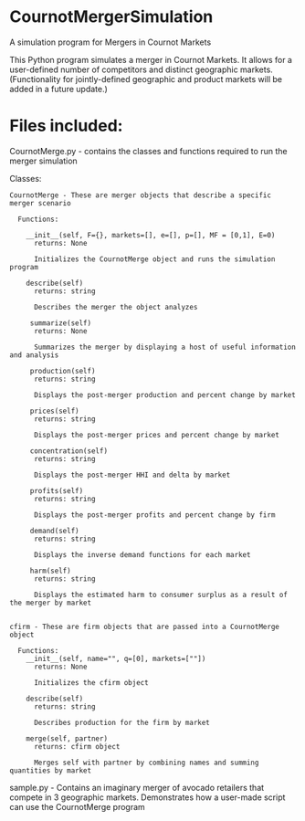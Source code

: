 # CournotMergerSimulation
A simulation program for Mergers in Cournot Markets

This Python program simulates a merger in Cournot Markets. It allows for a user-defined number of competitors and distinct geographic markets. (Functionality for jointly-defined geographic and product markets will be added in a future update.)

# Files included:
CournotMerge.py - contains the classes and functions required to run the merger simulation
  
  Classes:
    
    CournotMerge - These are merger objects that describe a specific merger scenario
    
      Functions:
      
        __init__(self, F={}, markets=[], e=[], p=[], MF = [0,1], E=0)
          returns: None
          
          Initializes the CournotMerge object and runs the simulation program
        
        describe(self)
          returns: string
          
          Describes the merger the object analyzes 
          
         summarize(self)
          returns: None 
          
          Summarizes the merger by displaying a host of useful information and analysis
          
         production(self)
          returns: string
          
          Displays the post-merger production and percent change by market
          
         prices(self)
          returns: string
          
          Displays the post-merger prices and percent change by market
         
         concentration(self)
          returns: string
          
          Displays the post-merger HHI and delta by market
          
         profits(self)
          returns: string
          
          Displays the post-merger profits and percent change by firm
          
         demand(self)
          returns: string
          
          Displays the inverse demand functions for each market
         
         harm(self)
          returns: string
          
          Displays the estimated harm to consumer surplus as a result of the merger by market
         
      
    cfirm - These are firm objects that are passed into a CournotMerge object
  
      Functions:
        __init__(self, name="", q=[0], markets=[""])
          returns: None
          
          Initializes the cfirm object
        
        describe(self)
          returns: string
          
          Describes production for the firm by market
        
        merge(self, partner)
          returns: cfirm object
          
          Merges self with partner by combining names and summing quantities by market
         
         
sample.py - Contains an imaginary merger of avocado retailers that compete in 3 geographic markets. Demonstrates how a user-made  script can use the CournotMerge program
    
